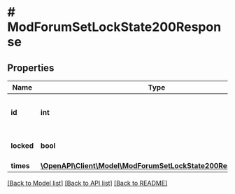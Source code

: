 # # ModForumSetLockState200Response

## Properties

Name | Type | Description | Notes
------------ | ------------- | ------------- | -------------
**id** | **int** | The discussion we are locking. | [default to null]
**locked** | **bool** | The locked state of the discussion. | [default to null]
**times** | [**\OpenAPI\Client\Model\ModForumSetLockState200ResponseTimes**](ModForumSetLockState200ResponseTimes.md) |  |

[[Back to Model list]](../../README.md#models) [[Back to API list]](../../README.md#endpoints) [[Back to README]](../../README.md)
